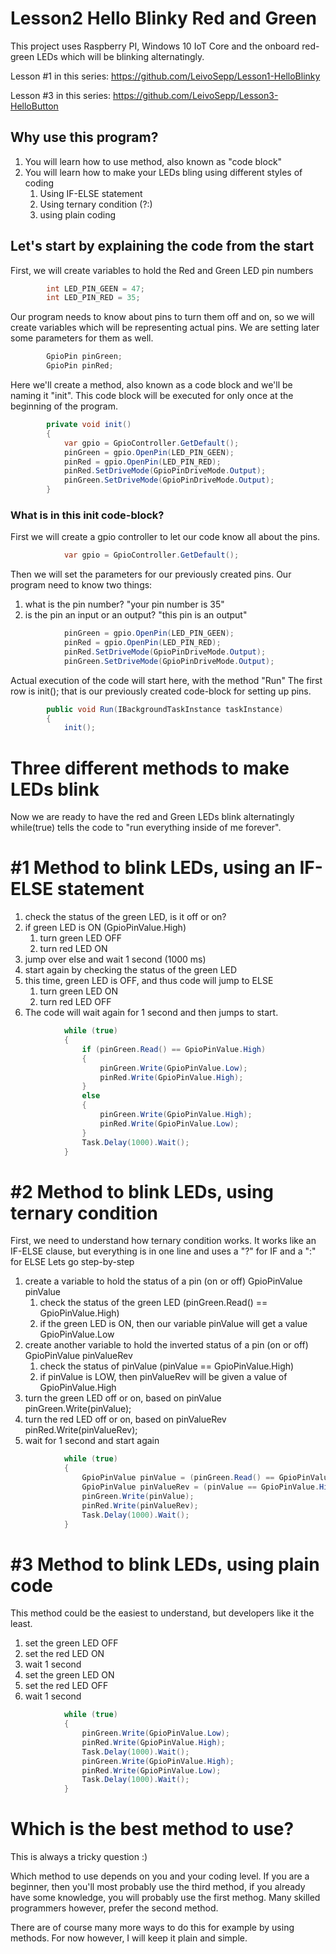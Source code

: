 # Lesson2 Hello Blinky Red and Green
This project uses Raspberry PI, Windows 10 IoT Core and the onboard red-green LEDs which will be blinking alternatingly.

Lesson #1 in this series: https://github.com/LeivoSepp/Lesson1-HelloBlinky

Lesson #3 in this series: https://github.com/LeivoSepp/Lesson3-HelloButton

## Why use this program?

1. You will learn how to use method, also known as "code block"
2. You will learn how to make your LEDs bling using different styles of coding
	1. Using IF-ELSE statement
	2. Using ternary condition (?:)
	3. using plain coding

## Let's start by explaining the code from the start
First, we will create variables to hold the Red and Green LED pin numbers
```c#
        int LED_PIN_GEEN = 47;
        int LED_PIN_RED = 35;
```

Our program needs to know about pins to turn them off and on, so we will create variables which will be representing actual pins. 
We are setting later some parameters for them as well.
```c#
        GpioPin pinGreen;
        GpioPin pinRed;
```

Here we'll create a method, also known as a code block and we'll be naming it "init".
This code block will be executed for only once at the beginning of the program.
```c#
        private void init()
        {
            var gpio = GpioController.GetDefault();
            pinGreen = gpio.OpenPin(LED_PIN_GEEN);
            pinRed = gpio.OpenPin(LED_PIN_RED);
            pinRed.SetDriveMode(GpioPinDriveMode.Output);
            pinGreen.SetDriveMode(GpioPinDriveMode.Output);
        }
```
### What is in this init code-block?

First we will create a gpio controller to let our code know all about the pins.
```c#
            var gpio = GpioController.GetDefault();
```

Then we will set the parameters for our previously created pins.
Our program need to know two things:

1. what is the pin number? "your pin number is 35"
2. is the pin an input or an output? "this pin is an output"

```c#
            pinGreen = gpio.OpenPin(LED_PIN_GEEN);
            pinRed = gpio.OpenPin(LED_PIN_RED);
            pinRed.SetDriveMode(GpioPinDriveMode.Output);
            pinGreen.SetDriveMode(GpioPinDriveMode.Output);
```

Actual execution of the code will start here, with the method "Run"
The first row is init(); that is our previously created code-block for setting up pins.
```c#
        public void Run(IBackgroundTaskInstance taskInstance)
        {
            init();
```

# Three different methods to make LEDs blink
Now we are ready to have the red and Green LEDs blink alternatingly
while(true) tells the code to "run everything inside of me forever".

# #1 Method to blink LEDs, using an IF-ELSE statement

1. check the status of the green LED, is it off or on?
2. if green LED is ON (GpioPinValue.High)
	1. turn green LED OFF
	2. turn red LED ON
3. jump over else and wait 1 second (1000 ms)
4. start again by checking the status of the green LED
5. this time, green LED is OFF, and thus code will jump to ELSE
	1. turn green LED ON
	2. turn red LED OFF
6. The code will wait again for 1 second and then jumps to start.

```c#
            while (true)
            {
                if (pinGreen.Read() == GpioPinValue.High)
                {
                    pinGreen.Write(GpioPinValue.Low);
                    pinRed.Write(GpioPinValue.High);
                }
                else
                {
                    pinGreen.Write(GpioPinValue.High);
                    pinRed.Write(GpioPinValue.Low);
                }
                Task.Delay(1000).Wait();
            }
```

# #2 Method to blink LEDs, using ternary condition

First, we need to understand how ternary condition works. It works like an IF-ELSE clause, but everything is in one line and uses a "?" for IF and a ":" for ELSE
Lets go step-by-step

1. create a variable to hold the status of a pin (on or off) GpioPinValue pinValue
	1. check the status of the green LED (pinGreen.Read() == GpioPinValue.High)
	2. if the green LED is ON, then our variable pinValue will get a value GpioPinValue.Low 
2. create another variable to hold the inverted status of a pin (on or off) GpioPinValue pinValueRev
	1. check the status of pinValue (pinValue == GpioPinValue.High)
	2. if pinValue is LOW, then pinValueRev will be given a value of GpioPinValue.High
3. turn the green LED off or on, based on pinValue pinGreen.Write(pinValue);
4. turn the red LED off or on, based on pinValueRev pinRed.Write(pinValueRev);
5. wait for 1 second and start again

```c#
            while (true)
            {
                GpioPinValue pinValue = (pinGreen.Read() == GpioPinValue.High) ? GpioPinValue.Low : GpioPinValue.High;
                GpioPinValue pinValueRev = (pinValue == GpioPinValue.High) ? GpioPinValue.Low : GpioPinValue.High;
                pinGreen.Write(pinValue);
                pinRed.Write(pinValueRev);
				Task.Delay(1000).Wait();
            }
```

# #3 Method to blink LEDs, using plain code

This method could be the easiest to understand, but developers like it the least.

1. set the green LED OFF
2. set the red LED ON
3. wait 1 second
4. set the green LED ON
5. set the red LED OFF
6. wait 1 second

```c#
            while (true)
            {
                pinGreen.Write(GpioPinValue.Low);
                pinRed.Write(GpioPinValue.High);
                Task.Delay(1000).Wait();
                pinGreen.Write(GpioPinValue.High);
                pinRed.Write(GpioPinValue.Low);
                Task.Delay(1000).Wait();
            }
```

# Which is the best method to use?
This is always a tricky question :)

Which method to use depends on you and your coding level. If you are a beginner, then you'll most probably use the third method, if you already have some knowledge, you will probably use the first methog. 
Many skilled programmers however, prefer the second method.

There are of course many more ways to do this for example by using methods. For now however, I will keep it plain and simple.
